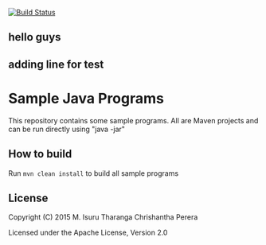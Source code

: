 [![Build Status](https://travis-ci.org/chrishantha/sample-java-programs.svg?branch=master)](https://travis-ci.org/chrishantha/sample-java-programs)
## hello guys
## adding line for test
Sample Java Programs
====================

This repository contains some sample programs. All are Maven projects and can be run directly using "java -jar"

## How to build

Run `mvn clean install` to build all sample programs

## License

Copyright (C) 2015 M. Isuru Tharanga Chrishantha Perera

Licensed under the Apache License, Version 2.0
